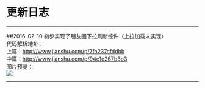 # 更新日志
---
##2016-02-10
初步实现了朋友圈下拉刷新控件（上拉加载未实现）</br>
代码解析地址：</br>
上篇：http://www.jianshu.com/p/7fa237cfddbb </br>
中篇：http://www.jianshu.com/p/94e1e267b3b3 </br>
图片预览：</br>
![](https://github.com/razerdp/FriendCircle/blob/master/img/2016-02-10%20%E4%B8%8B%E6%8B%89%E5%88%B7%E6%96%B0.gif)

---

